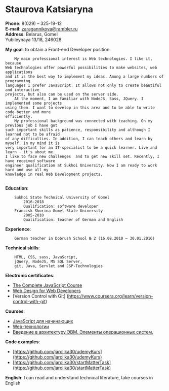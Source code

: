 # Staurova Katsiaryna  

**Phone**: 8(029) – 325-19-12  
**E-mail**: zaragannikova@rambler.ru  
**Address**: Belarus, Gomel  
	Yubileynaya 13/18, 246028  
			 
**My goal**: to obtain a Front-end Developer position.  
```
	My main professional interest is Web technologies. I like it, because
Web technologies offer powerful possibilities to make websites, web applications
and it is the best way to implement my ideas. Among a large numbers of programming  
languages I prefer JavaScript. It allows not only to create beautiful and interactive 
projects, but also can be used on the server side.
	At the moment, I am familiar with NodeJS, Sass, JQuery. I implemented some projects 
using them. I want to develop in this area and to be able to write code better and more  
efficiently.
	My professional background was connected with teaching. On my previous job I have got 
such important skills as patience, responsibility and although I learned not to be afraid 
of any difficulties. In addition, I can teach others and learn by myself. In my mind it is 
very important for an IT-specialist to be a quick learner. Live and learn - it's about me. 
I like to face new challenges  and to get new skill set. Recently, I have received software
engineer qualification at Sukhoi University. Now I am ready to work hard and use all my 
knowledge in real Web Development projects. 
 
```
**Education**:  

		Sukhoi State Technical University of Gomel  
			2016-2018  
			Qualification: software developer  
		Francisk Skorina Gomel State University  
			2005-2010  
			Qualification: teacher of German and English  
			
				   
**Experience**:  

		German teacher in Dobrush School № 2 (16.08.2010 – 30.01.2016)  
		

**Technical skills**:   

		HTML, CSS, sass, JavaScript,  
		jQuery, NodeJS, MS SQL Server,  
		git, Java, Servlet and JSP-Technologies  
					  
**Electronic certificates**:  
* [The Complete JavaScript Course](https://www.udemy.com/certificate/UC-QT0R53K2/) 
* [Web Design for Web Developers](https://www.udemy.com/certificate/UC-5ZAJZ3ZG/)  
* [Version Control with Git] (https://www.coursera.org/learn/version-control-with-git)  
		
		
**Courses**:  
* [JavaScript для начинающих](https://stepik.org/course/2223/syllabus)  
* [Web-технологии](https://stepik.org/course/154/syllabus)  
* [Введение в архитектуру ЭВМ. Элементы операционных систем.](https://stepik.org/course/253/syllabus)  
		
							 
**Сode examples**:  
* [https://github.com/jarolika30/udemyKurs](https://github.com/jarolika30/udemyKurs)  
* [https://github.com/jarolika30/startMatterTask](https://github.com/jarolika30/startMatterTask)   
		
							 
**English**: I can read and understand technical literature, take courses in English
